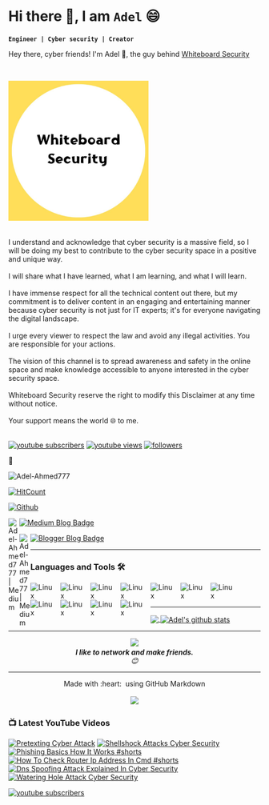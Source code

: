 # Hi there 👋, I am **`Adel`** 😄



**`Engineer | Cyber security | Creator`** 

Hey there, cyber friends! I'm Adel 👋, the guy behind [Whiteboard Security](https://www.youtube.com/@WhiteboardSecurity/featured) <br>



<br>
<p align="left">
  <img src="https://github.com/Adel-Ahmed777/WhiteboardSecurity/blob/main/WhiteboardSecurity_Images/Whiteboard%20Security%20Logo.jpg" width="280" height="280">
</p>
<br>
I understand and acknowledge that cyber security is a massive field, so I will be doing my best to contribute to the cyber security space in a positive and unique way. <br>
<br>
I will share what I have learned, what I am learning, and what I will learn. <br>
<br>
I have immense respect for all the technical content out there, but my commitment is to deliver content in an engaging and entertaining manner because cyber security is not just for IT experts; it's for everyone navigating the digital landscape. <br>
<br>
I urge every viewer to respect the law and avoid any illegal activities. You are responsible for your actions. <br>
<br>
The vision of this channel is to spread awareness and safety in the online space and make knowledge accessible to anyone interested in the cyber security space. <br>
<br>
Whiteboard Security reserve the right to modify this Disclaimer at any time without notice.<br>
<br>
Your support means the world 🌐 to me. <br>
<br>

  <p align="left">
      <a href="https://www.youtube.com/channel/UC_lSWI1T2h41mku_ghPx08A?sub_confirmation=1">
         <img alt="youtube subscribers" title="Subscribe to my YouTube channel" src="https://custom-icon-badges.demolab.com/youtube/channel/subscribers/UC_lSWI1T2h41mku_ghPx08A?color=%23E05D44&label=SUBSCRIBE TO WHITEBOARD SECURITY&logo=video&logoColor=white&style=for-the-badge&labelColor=CE4630"/></a> 
      <a href="https://www.youtube.com/@WhiteboardSecurity/featured">
         <img alt="youtube views" title="YouTube views" src="https://custom-icon-badges.demolab.com/youtube/channel/views/UC_lSWI1T2h41mku_ghPx08A?color=%23E1AD0E&logo=eye&logoColor=white&style=for-the-badge&labelColor=C79600&label=WHITEBOARD SECURITY VIEWS"/></a> 
      <a href="https://github.com/Adel-Ahmed777?tab=followers">
         <img alt="followers" title="Follow me on Github" src="https://custom-icon-badges.demolab.com/github/followers/Adel-Ahmed777?color=236ad3&labelColor=black&style=for-the-badge&logo=person-add&label=GITHUB Followers&logoColor=white"/></a>
   </p>
   
 👀 <p align="left"> <img src="https://komarev.com/ghpvc/?username=Adel-Ahmed777&style=for-the-badge&color=red" alt="Adel-Ahmed777" /> </p>

[![HitCount](https://hits.dwyl.com/Adel-Ahmed777/Adel-Ahmed777.svg?style=flat-square&show=unique)](http://hits.dwyl.com/Adel-Ahmed777/Adel-Ahmed777)

[![Github](https://img.shields.io/github/followers/Adel-Ahmed777?label=Follow_Me&style=social)](https://github.com/Adel-Ahmed777)



[![Medium Blog Badge](https://img.shields.io/badge/Medium%20Blog%20Page-black)](https://medium.com/@whiteboardsec007)<img align="left" alt="Adel-Ahmed777 | Medium" width="22px" src="https://cdn.jsdelivr.net/npm/simple-icons@v3/icons/medium.svg" />


[![Blogger Blog Badge](https://img.shields.io/badge/Blogger%20blog%20Page-orange)](https://whiteboardsecurity.blogspot.com/)<img align="left" alt="Adel-Ahmed777 | Medium" width="22px" src="https://cdn.jsdelivr.net/npm/simple-icons@3.13.0/icons/blogger.svg" />


-------
### Languages and Tools 🛠 

<img align="left" alt="Linux" width="50px" style="padding-right:10px;" src="https://cdn.jsdelivr.net/npm/simple-icons@3.13.0/icons/python.svg"/>
<img align="left" alt="Linux" width="50px" style="padding-right:10px;" src="https://cdn.jsdelivr.net/npm/simple-icons@3.13.0/icons/markdown.svg"/>
<img align="left" alt="Linux" width="50px" style="padding-right:10px;" src="https://cdn.jsdelivr.net/npm/simple-icons@3.13.0/icons/github.svg"/>
<img align="left" alt="Linux" width="50px" style="padding-right:10px;" src="https://cdn.jsdelivr.net/npm/simple-icons@3.13.0/icons/gitlab.svg"/>
<img align="left" alt="Linux" width="50px" style="padding-right:10px;" src="https://cdn.jsdelivr.net/npm/simple-icons@3.13.0/icons/gnubash.svg"/>
<img align="left" alt="Linux" width="50px" style="padding-right:10px;" src="https://cdn.jsdelivr.net/npm/simple-icons@3.13.0/icons/html5.svg"/>
<img align="left" alt="Linux" width="50px" style="padding-right:10px;" src="https://cdn.jsdelivr.net/npm/simple-icons@3.13.0/icons/css3.svg"/>
<img align="left" alt="Linux" width="50px" style="padding-right:10px;" src="https://cdn.jsdelivr.net/npm/simple-icons@3.13.0/icons/windows.svg"/>
<img align="left" alt="Linux" width="50px" style="padding-right:10px;" src="https://cdn.jsdelivr.net/npm/simple-icons@3.13.0/icons/powershell.svg"/>
<img align="left" alt="Linux" width="50px" style="padding-right:10px;" src="https://cdn.jsdelivr.net/npm/simple-icons@3.13.0/icons/linux.svg"/>
<img align="left" alt="Linux" width="50px" style="padding-right:10px;" src="https://cdn.jsdelivr.net/npm/simple-icons@3.13.0/icons/git.svg"/> <br>

<br />

------

<a href="https://github.com/Adel-Ahmed777">
  <img align="center" src="https://github-readme-stats.vercel.app/api/top-langs/?username=Adel-Ahmed777&theme=graywhite">
</a>
<a href="https://github.com/Adel-Ahmed777">
 <img align="center" src="https://github-readme-stats.vercel.app/api?username=Adel-Ahmed777&show_icons=true&theme=graywhite&line_height=30" alt="Adel's github stats"/>
</a>
<br>

----
<p align="center">
<img src="https://media.giphy.com/media/v1.Y2lkPTc5MGI3NjExOWZ2YXVraGt5NXM5MjRzenlyZ3Y0em15OWZxbGJkaWJzb3pyZDl4dSZlcD12MV9pbnRlcm5hbF9naWZfYnlfaWQmY3Q9cw/8lJP6k6bYJQMZKsuJv/giphy.gif" width="25%"> <em>
  <br>
  <b>I like to network and make friends.</b> <br>
  😊</em>
  
</p>

-----


<p align="center">
  Made with :heart: &nbsp;using GitHub Markdown
  <br/>
   <br/>
  <img src="https://media.giphy.com/media/jpVnC65DmYeyRL4LHS/giphy.gif" width="25%">
</p>


### 📺 Latest YouTube Videos

<!-- BEGIN YOUTUBE-CARDS -->
[![Pretexting Cyber Attack](https://ytcards.demolab.com/?id=RJq_rnadSX0&title=Pretexting+Cyber+Attack&lang=en&timestamp=1701351235&background_color=%230d1117&title_color=%23ffffff&stats_color=%23dedede&max_title_lines=1&width=250&border_radius=5 "Pretexting Cyber Attack")](https://www.youtube.com/watch?v=RJq_rnadSX0)
[![Shellshock Attacks Cyber Security](https://ytcards.demolab.com/?id=VRjtfFrCfRk&title=Shellshock+Attacks+Cyber+Security&lang=en&timestamp=1701083479&background_color=%230d1117&title_color=%23ffffff&stats_color=%23dedede&max_title_lines=1&width=250&border_radius=5 "Shellshock Attacks Cyber Security")](https://www.youtube.com/watch?v=VRjtfFrCfRk)
[![Phishing Basics How It Works #shorts](https://ytcards.demolab.com/?id=ZhNWT57bqAo&title=Phishing+Basics+How+It+Works+%23shorts&lang=en&timestamp=1701067000&background_color=%230d1117&title_color=%23ffffff&stats_color=%23dedede&max_title_lines=1&width=250&border_radius=5 "Phishing Basics How It Works #shorts")](https://www.youtube.com/watch?v=ZhNWT57bqAo)
[![How To Check Router Ip Address In Cmd #shorts](https://ytcards.demolab.com/?id=8RtKbDu--us&title=How+To+Check+Router+Ip+Address+In+Cmd+%23shorts&lang=en&timestamp=1700979078&background_color=%230d1117&title_color=%23ffffff&stats_color=%23dedede&max_title_lines=1&width=250&border_radius=5 "How To Check Router Ip Address In Cmd #shorts")](https://www.youtube.com/watch?v=8RtKbDu--us)
[![Dns Spoofing Attack Explained In Cyber Security](https://ytcards.demolab.com/?id=UARn0pgb-o4&title=Dns+Spoofing+Attack+Explained+In+Cyber+Security&lang=en&timestamp=1700832605&background_color=%230d1117&title_color=%23ffffff&stats_color=%23dedede&max_title_lines=1&width=250&border_radius=5 "Dns Spoofing Attack Explained In Cyber Security")](https://www.youtube.com/watch?v=UARn0pgb-o4)
[![Watering Hole Attack Cyber Security](https://ytcards.demolab.com/?id=VvJYh0p2R-A&title=Watering+Hole+Attack+Cyber+Security&lang=en&timestamp=1700753914&background_color=%230d1117&title_color=%23ffffff&stats_color=%23dedede&max_title_lines=1&width=250&border_radius=5 "Watering Hole Attack Cyber Security")](https://www.youtube.com/watch?v=VvJYh0p2R-A)
<!-- END YOUTUBE-CARDS -->

<a href="https://www.youtube.com/channel/UC_lSWI1T2h41mku_ghPx08A?sub_confirmation=1">
         <img alt="youtube subscribers" title="Subscribe to my YouTube channel" src="https://custom-icon-badges.demolab.com/youtube/channel/subscribers/UC_lSWI1T2h41mku_ghPx08A?color=%23E05D44&label=SUBSCRIBE TO WHITEBOARD SECURITY&logo=video&logoColor=white&style=for-the-badge&labelColor=CE4630"/></a>

